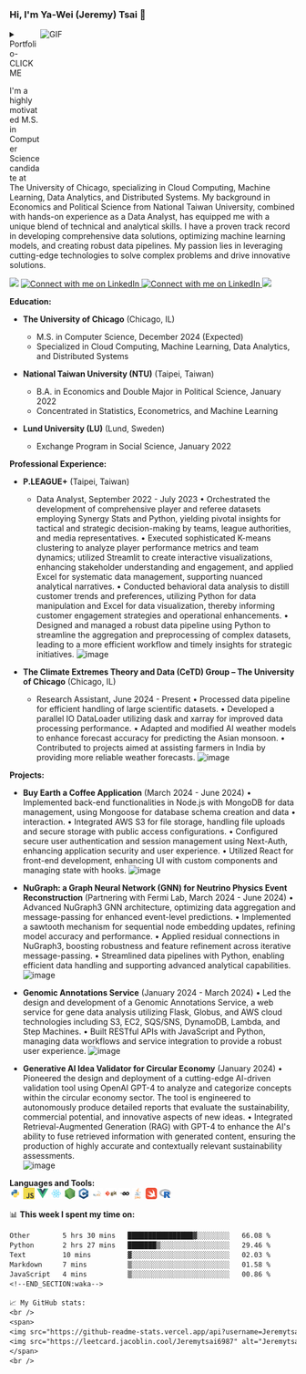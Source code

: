### Hi, I'm Ya-Wei (Jeremy) Tsai 👋 

<img align="right" alt="GIF" src="https://user-images.githubusercontent.com/19164071/147938770-eddf72e3-9b2d-42d0-a73c-5ffa595c2e17.gif" width="450" height="266" />

<details><summary>Portfolio-CLICK ME</summary>
</details>

I'm a highly motivated M.S. in Computer Science candidate at The University of Chicago, specializing in Cloud Computing, Machine Learning, Data Analytics, and Distributed Systems. My background in Economics and Political Science from National Taiwan University, combined with hands-on experience as a Data Analyst, has equipped me with a unique blend of technical and analytical skills. I have a proven track record in developing comprehensive data solutions, optimizing machine learning models, and creating robust data pipelines. My passion lies in leveraging cutting-edge technologies to solve complex problems and drive innovative solutions.


<span>
<img src="https://komarev.com/ghpvc/?username=Jeremytsai6987&style=flat" height="25">
<!-- Light Mode -->
<a href="https://www.linkedin.com/in/yawei-jeremy#gh-light-mode-only">
    <img src="https://img.shields.io/badge/LinkedIn-3572A5?style=for-the-badge&logo=linkedin&logoColor=white#gh-light-mode-only"
        alt="Connect with me on LinkedIn" height="25">
</a>
<!-- Dark Mode -->
<a href="https://www.linkedin.com/in/yawei-jeremy#gh-dark-mode-only">
    <img src="https://img.shields.io/badge/LinkedIn-ffffff?style=for-the-badge&logo=linkedin&logoColor=0690FA#gh-dark-mode-only"
        alt="Connect with me on LinkedIn" height="25">
</a>
<img src="https://img.shields.io/github/followers/Jeremytsai6987?style=social" height="25">
</span>

**Education:**

- **The University of Chicago** (Chicago, IL)
  - M.S. in Computer Science, December 2024 (Expected)
  - Specialized in Cloud Computing, Machine Learning, Data Analytics, and Distributed Systems

- **National Taiwan University (NTU)** (Taipei, Taiwan)
  - B.A. in Economics and Double Major in Political Science, January 2022
  - Concentrated in Statistics, Econometrics, and Machine Learning
  
- **Lund University (LU)** (Lund, Sweden)
  - Exchange Program in Social Science, January 2022

**Professional Experience:**

- **P.LEAGUE+** (Taipei, Taiwan)
  - Data Analyst, September 2022 - July 2023
  •	Orchestrated the development of comprehensive player and referee datasets employing Synergy Stats and Python, yielding pivotal insights for tactical and strategic decision-making by teams, league authorities, and media representatives.
  •	Executed sophisticated K-means clustering to analyze player performance metrics and team dynamics; utilized Streamlit to create interactive visualizations, enhancing stakeholder understanding and engagement, and applied Excel for systematic data management, supporting nuanced analytical narratives.
  •	Conducted behavioral data analysis to distill customer trends and preferences, utilizing Python for data manipulation and Excel for data visualization, thereby informing customer engagement strategies and operational enhancements.
  •	Designed and managed a robust data pipeline using Python to streamline the aggregation and preprocessing of complex datasets, leading to a more efficient workflow and timely insights for strategic initiatives.
![image](https://github.com/Jeremytsai6987/jeremy_tech/assets/136430781/dd607405-ab02-4353-92bd-471d01a2c086)


- **The Climate Extremes Theory and Data (CeTD) Group – The University of Chicago** (Chicago, IL)
  - Research Assistant, June 2024 - Present
  •	Processed data pipeline for efficient handling of large scientific datasets.
  •	Developed a parallel IO DataLoader utilizing dask and xarray for improved data processing performance.
  •	Adapted and modified AI weather models to enhance forecast accuracy for predicting the Asian monsoon.
  •	Contributed to projects aimed at assisting farmers in India by providing more reliable weather forecasts.
![image](https://github.com/Jeremytsai6987/jeremy_tech/assets/136430781/e4b48ead-bdd9-4fd2-a9bd-a9055fd9868b)


**Projects:**

- **Buy Earth a Coffee Application** (March 2024 - June 2024)
  •	Implemented back-end functionalities in Node.js with MongoDB for data management, using Mongoose for database schema creation and data
  •	interaction.
  •	Integrated AWS S3 for file storage, handling file uploads and secure storage with public access configurations.
  •	Configured secure user authentication and session management using Next-Auth, enhancing application security and user experience.
  •	Utilized React for front-end development, enhancing UI with custom components and managing state with hooks.
![image](https://github.com/Jeremytsai6987/jeremy_tech/assets/136430781/acc78c52-275f-48f7-926d-8886cecf7a45)

- **NuGraph: a Graph Neural Network (GNN) for Neutrino Physics Event Reconstruction** (Partnering with Fermi Lab, March 2024 - June 2024)
  •	Advanced NuGraph3 GNN architecture, optimizing data aggregation and message-passing for enhanced event-level predictions. 
  •	Implemented a sawtooth mechanism for sequential node embedding updates, refining model accuracy and performance. 
  •	Applied residual connections in NuGraph3, boosting robustness and feature refinement across iterative message-passing. 
  •	Streamlined data pipelines with Python, enabling efficient data handling and supporting advanced analytical capabilities.
![image](https://github.com/Jeremytsai6987/jeremy_tech/assets/136430781/ac8ca3a5-d593-44e7-a9fb-6d88d371d01b)

- **Genomic Annotations Service** (January 2024 - March 2024)
  •	Led the design and development of a Genomic Annotations Service, a web service for gene data analysis utilizing Flask, Globus, and AWS cloud technologies including S3, EC2, SQS/SNS, DynamoDB, Lambda, and Step Machines.
  •	Built RESTful APIs with JavaScript and Python, managing data workflows and service integration to provide a robust user experience.
![image](https://github.com/Jeremytsai6987/jeremy_tech/assets/136430781/a6e5b9c2-d54f-4a97-9ff3-e81136e12e47)

- **Generative AI Idea Validator for Circular Economy** (January 2024)
  •	Pioneered the design and deployment of a cutting-edge AI-driven validation tool using OpenAI GPT-4 to analyze and categorize concepts within the circular economy sector. The tool is engineered to autonomously produce detailed reports that evaluate the sustainability, commercial potential, and innovative aspects of new ideas.
  •	Integrated Retrieval-Augmented Generation (RAG) with GPT-4 to enhance the AI's ability to fuse retrieved information with generated content, ensuring the production of highly accurate and contextually relevant sustainability assessments.		
![image](https://github.com/Jeremytsai6987/jeremy_tech/assets/136430781/118461b3-a110-41c0-9b2b-f7154442e727)

**Languages and Tools:**  
<code><img height="20" src="https://raw.githubusercontent.com/github/explore/80688e429a7d4ef2fca1e82350fe8e3517d3494d/topics/python/python.png"></code>
<code><img height="20" src="https://raw.githubusercontent.com/github/explore/80688e429a7d4ef2fca1e82350fe8e3517d3494d/topics/javascript/javascript.png"></code>
<code><img height="20" src="https://raw.githubusercontent.com/github/explore/80688e429a7d4ef2fca1e82350fe8e3517d3494d/topics/vue/vue.png"></code>
<code><img height="20" src="https://raw.githubusercontent.com/github/explore/80688e429a7d4ef2fca1e82350fe8e3517d3494d/topics/react/react.png"></code>
<code><img height="20" src="https://raw.githubusercontent.com/github/explore/80688e429a7d4ef2fca1e82350fe8e3517d3494d/topics/nodejs/nodejs.png"></code>
<code><img height="20" src="https://raw.githubusercontent.com/github/explore/80688e429a7d4ef2fca1e82350fe8e3517d3494d/topics/cpp/cpp.png"></code>
<code><img height="20" src="https://raw.githubusercontent.com/github/explore/80688e429a7d4ef2fca1e82350fe8e3517d3494d/topics/mysql/mysql.png"></code>
<code><img height="20" src="https://raw.githubusercontent.com/github/explore/80688e429a7d4ef2fca1e82350fe8e3517d3494d/topics/git/git.png"></code>
<code><img height="20" src="https://raw.githubusercontent.com/github/explore/7a0c79067c6ebefcf16e6501599dff880e0e33f3/topics/go/go.png"></code>
<code><img height="20" src="https://raw.githubusercontent.com/github/explore/7a0c79067c6ebefcf16e6501599dff880e0e33f3/topics/java/java.png"></code>
<code><img height="20" src="https://raw.githubusercontent.com/github/explore/7a0c79067c6ebefcf16e6501599dff880e0e33f3/topics/swift/swift.png"></code>
<code><img height="20" src="https://raw.githubusercontent.com/github/explore/7a0c79067c6ebefcf16e6501599dff880e0e33f3/topics/r/r.png"></code>


📊 **This week I spent my time on:**
<br />
<!--START_SECTION:waka-->

```txt
Other        5 hrs 30 mins   ████████████████▓░░░░░░░░   66.08 %
Python       2 hrs 27 mins   ███████▒░░░░░░░░░░░░░░░░░   29.46 %
Text         10 mins         ▓░░░░░░░░░░░░░░░░░░░░░░░░   02.03 %
Markdown     7 mins          ▒░░░░░░░░░░░░░░░░░░░░░░░░   01.58 %
JavaScript   4 mins          ▒░░░░░░░░░░░░░░░░░░░░░░░░   00.86 %
<!--END_SECTION:waka-->

📈 My GitHub stats:
<br />
<span>
<img src="https://github-readme-stats.vercel.app/api?username=Jeremytsai6987&show_icons=true&theme=gruvbox" alt="Jeremytsai6987" />
<img src="https://leetcard.jacoblin.cool/Jeremytsai6987" alt="Jeremytsai6987-leetcode" />
</span>
<br />
